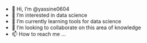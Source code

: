 - 👋 Hi, I’m @yassine0604
- 👀 I’m interested in data science
- 🌱 I’m currently learning tools for data science
- 💞️ I’m looking to collaborate on this area of knowledge
- 📫 How to reach me ...

<!---
yassine0604/yassine0604 is a ✨ special ✨ repository because its `README.md` (this file) appears on your GitHub profile.
You can click the Preview link to take a look at your changes.
--->
